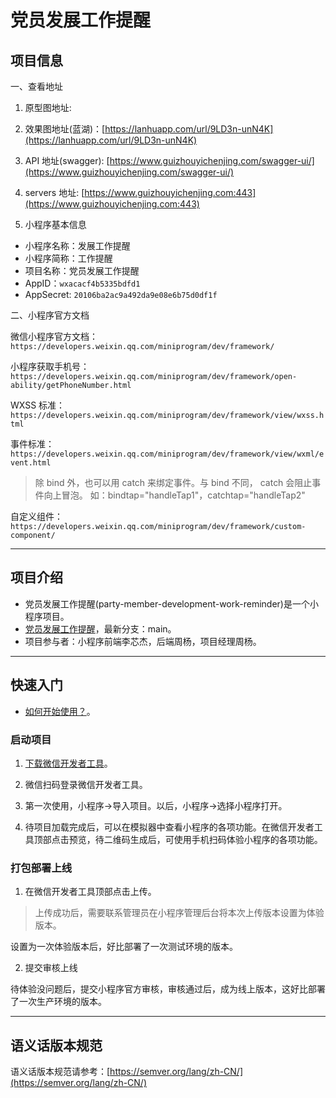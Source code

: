 # 党员发展工作提醒

## 项目信息

一、查看地址

1. 原型图地址:

2. 效果图地址(蓝湖)：[https://lanhuapp.com/url/9LD3n-unN4K](https://lanhuapp.com/url/9LD3n-unN4K)

3. API 地址(swagger): [https://www.guizhouyichenjing.com/swagger-ui/](https://www.guizhouyichenjing.com/swagger-ui/)

4. servers 地址: [https://www.guizhouyichenjing.com:443](https://www.guizhouyichenjing.com:443)

5. 小程序基本信息

- 小程序名称：发展工作提醒
- 小程序简称：工作提醒
- 项目名称：党员发展工作提醒
- AppID：`wxacacf4b5335bdfd1`
- AppSecret: `20106ba2ac9a492da9e08e6b75d0df1f`

二、小程序官方文档

微信小程序官方文档：`https://developers.weixin.qq.com/miniprogram/dev/framework/`

小程序获取手机号：`https://developers.weixin.qq.com/miniprogram/dev/framework/open-ability/getPhoneNumber.html`

WXSS 标准：`https://developers.weixin.qq.com/miniprogram/dev/framework/view/wxss.html`

事件标准：`https://developers.weixin.qq.com/miniprogram/dev/framework/view/wxml/event.html`

> 除 bind 外，也可以用 catch 来绑定事件。与 bind 不同， catch 会阻止事件向上冒泡。
> 如：bindtap="handleTap1"，catchtap="handleTap2"

自定义组件：`https://developers.weixin.qq.com/miniprogram/dev/framework/custom-component/`

---

## 项目介绍

- 党员发展工作提醒(party-member-development-work-reminder)是一个小程序项目。
- [党员发展工作提醒](https://github.com/xinjie-just/party-member-development-work-reminder)，最新分支：main。
- 项目参与者：小程序前端李芯杰，后端周杨，项目经理周杨。

---

## 快速入门

- [如何开始使用？](https://developers.weixin.qq.com/miniprogram/dev/framework/)。

### 启动项目

1. [下载微信开发者工具](https://developers.weixin.qq.com/miniprogram/dev/devtools/stable.html)。

2. 微信扫码登录微信开发者工具。

3. 第一次使用，小程序->导入项目。以后，小程序->选择小程序打开。

4. 待项目加载完成后，可以在模拟器中查看小程序的各项功能。在微信开发者工具顶部点击预览，待二维码生成后，可使用手机扫码体验小程序的各项功能。

### 打包部署上线

1. 在微信开发者工具顶部点击上传。

> 上传成功后，需要联系管理员在小程序管理后台将本次上传版本设置为体验版本。

设置为一次体验版本后，好比部署了一次测试环境的版本。

2. 提交审核上线

待体验没问题后，提交小程序官方审核，审核通过后，成为线上版本，这好比部署了一次生产环境的版本。

---

## 语义话版本规范

语义话版本规范请参考：[https://semver.org/lang/zh-CN/](https://semver.org/lang/zh-CN/)
